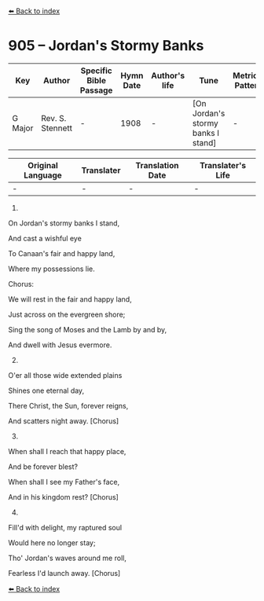 [⬅️ Back to index](../README.md)

# 905 – Jordan's Stormy Banks

Key | Author   | Specific Bible Passage     |Hymn Date |Author's life |Tune |Metrical Pattern   |Composer/Source
-- | --------- | ---------------------------|----------|--------------|-----|-------------------|-------------  
G Major |Rev. S. Stennett |- |1908 |- |[On Jordan's stormy banks I stand] |- |T. C. O'Kane

Original Language | Translater | Translation Date   | Translater's Life  
----------------- | --------- | --------------------|-------------     
\- |- |- |-




1.

On Jordan's stormy banks I stand,

And cast a wishful eye

To Canaan's fair and happy land,

Where my possessions lie.



Chorus:

We will rest in the fair and happy land,

Just across on the evergreen shore;

Sing the song of Moses and the Lamb by and by,

And dwell with Jesus evermore.



2.

O'er all those wide extended plains

Shines one eternal day,

There Christ, the Sun, forever reigns,

And scatters night away.  [Chorus]



3.

When shall I reach that happy place,

And be forever blest?

When shall I see my Father's face,

And in his kingdom rest?  [Chorus]



4.

Fill'd with delight, my raptured soul

Would here no longer stay;

Tho' Jordan's waves around me roll,

Fearless I'd launch away.  [Chorus]

[⬅️ Back to index](../README.md)
